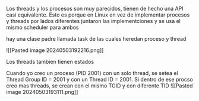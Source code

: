 Los threads y los procesos son muy parecidos, tienen de hecho una API casi equivalente. Esto es porque en Linux en vez de implementar procesos y threads por lados diferentes juntaron las implementciones y se usa el mismo scheduler para ambos

hay una clase padre llamada task de las cuales heredan proceso y thread

![[Pasted image 20240503192216.png]]

Los threads tambien tienen estados


Cuando yo creo un proceso (PID 2001) con un solo thread, se setea el Thread Group ID = 2001 y con un Thread ID = 2001. Si dentro de ese procso creo mas threads, se crean con el mismo TGID y con diferente TID ![[Pasted image 20240503193111.png]]